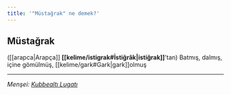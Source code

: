 ```yaml
---
title: '"Müstağrak" ne demek?'
---
```


## Müstağrak
([[arapca|Arapça]] **[[kelime/istigrak#İstiğrâk|istiğrak]]**'tan) Batmış, dalmış, içine gömülmüş, [[kelime/gark#Gark|gark]]olmuş

---
*Menşei: [Kubbealtı Lugatı](https://www.lugatim.com/s/Müstağrak)*